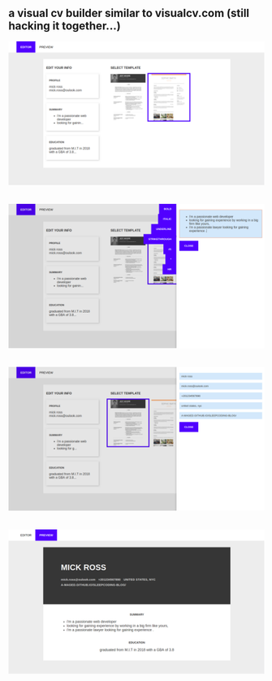 ## a visual cv builder similar to visualcv.com (still hacking it together...)

![screenshot1](https://raw.githubusercontent.com/A-Maged/cv-builder-react/master/public/images/screenshot-1.png)
<br />
<br />
<br />
![screenshot2](https://raw.githubusercontent.com/A-Maged/cv-builder-react/master/public/images/screenshot-2.png)
<br />
<br />
<br />
![screenshot3](https://raw.githubusercontent.com/A-Maged/cv-builder-react/master/public/images/screenshot-3.png)
<br />
<br />
<br />
![screenshot4](https://raw.githubusercontent.com/A-Maged/cv-builder-react/master/public/images/screenshot-4.png)
